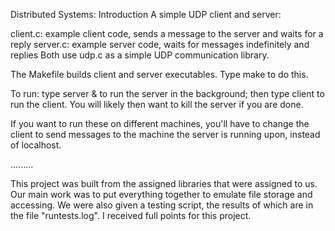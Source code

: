 Distributed Systems: Introduction
A simple UDP client and server:

client.c: example client code, sends a message to the server and waits for a reply
server.c: example server code, waits for messages indefinitely and replies
Both use udp.c as a simple UDP communication library.

The Makefile builds client and server executables. Type make to do this.

To run: type server & to run the server in the background; then type client to run the client. You will likely then want to kill the server if you are done.

If you want to run these on different machines, you'll have to change the client to send messages to the machine the server is running upon, instead of localhost.

.........

This project was built from the assigned libraries that were assigned to us. Our main work was to put everything together to emulate file storage and accessing. We were also given a testing script, the results of which are in the file "runtests.log". I received full points for this project.
